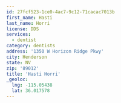 ```yaml
---
id: 27fcf523-1ce0-4ac7-9c12-71cacac7013b
first_name: Hasti
last_name: Horri
license: DDS
services:
  - dentist
category: dentists
address: '1350 W Horizon Ridge Pkwy'
city: Henderson
state: NV
zip: '89012'
title: 'Hasti Horri'
_geoloc:
  lng: -115.05438
  lat: 36.017578
---
```

